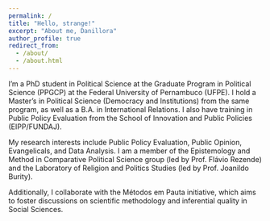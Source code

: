 ```yaml
---
permalink: /
title: "Hello, strange!"
excerpt: "About me, Danillora"
author_profile: true
redirect_from: 
  - /about/
  - /about.html
---
```


I’m a PhD student in Political Science at the Graduate Program in Political Science (PPGCP) at the Federal University of Pernambuco (UFPE). I hold a Master’s in Political Science (Democracy and Institutions) from the same program, as well as a B.A. in International Relations. I also have training in Public Policy Evaluation from the School of Innovation and Public Policies (EIPP/FUNDAJ).

My research interests include Public Policy Evaluation, Public Opinion, Evangelicals, and Data Analysis. I am a member of the Epistemology and Method in Comparative Political Science group (led by Prof. Flávio Rezende) and the Laboratory of Religion and Politics Studies (led by Prof. Joanildo Burity). 
 
Additionally, I collaborate with the Métodos em Pauta initiative, which aims to foster discussions on scientific methodology and inferential quality in Social Sciences.

